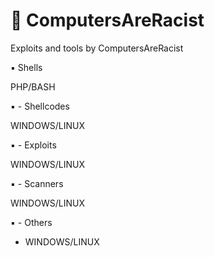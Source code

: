 # :ghost: ComputersAreRacist
Exploits and tools by ComputersAreRacist

:black_small_square: Shells

PHP/BASH

:black_small_square: - Shellcodes

WINDOWS/LINUX

:black_small_square: - Exploits

WINDOWS/LINUX

:black_small_square: - Scanners

WINDOWS/LINUX

:black_small_square: - Others

- WINDOWS/LINUX
